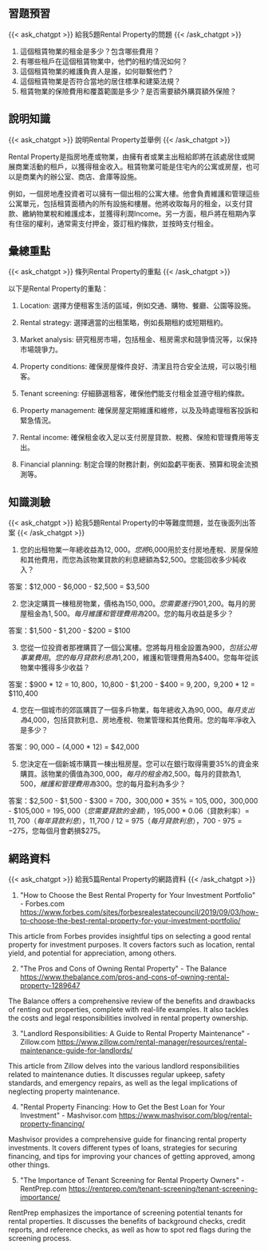 ## 習題預習
{{< ask_chatgpt >}}
給我5題Rental Property的問題
{{< /ask_chatgpt >}}



1. 這個租賃物業的租金是多少？包含哪些費用？
2. 有哪些租戶在這個租賃物業中，他們的租約情況如何？
3. 這個租賃物業的維護負責人是誰，如何聯繫他們？
4. 這個租賃物業是否符合當地的居住標準和建築法規？
5. 租賃物業的保險費用和覆蓋範圍是多少？是否需要額外購買額外保險？   

## 說明知識
{{< ask_chatgpt >}}
說明Rental Property並舉例
{{< /ask_chatgpt >}}



Rental Property是指房地產或物業，由擁有者或業主出租給即將在該處居住或開展商業活動的租戶，以獲得租金收入。租賃物業可能是住宅內的公寓或房屋，也可以是商業內的辦公室、商店、倉庫等設施。

例如，一個房地產投資者可以擁有一個出租的公寓大樓。他會負責維護和管理這些公寓單元，包括租賃面積內的所有設施和樓層。他將收取每月的租金，以支付貸款、繳納物業稅和維護成本，並獲得利潤Income。另一方面，租戶將在租期內享有住宿的權利，通常需支付押金，簽訂租約條款，並按時支付租金。   

## 彙總重點
{{< ask_chatgpt >}}
條列Rental Property的重點
{{< /ask_chatgpt >}}



以下是Rental Property的重點：

1. Location: 選擇方便租客生活的區域，例如交通、購物、餐廳、公園等設施。

2. Rental strategy: 選擇適當的出租策略，例如長期租約或短期租約。

3. Market analysis: 研究租房市場，包括租金、租房需求和競爭情況等，以保持市場競爭力。

4. Property conditions: 確保房屋條件良好、清潔且符合安全法規，可以吸引租客。

5. Tenant screening: 仔細篩選租客，確保他們能支付租金並遵守租約條款。

6. Property management: 確保房屋定期維護和維修，以及及時處理租客投訴和緊急情況。

7. Rental income: 確保租金收入足以支付房屋貸款、稅務、保險和管理費用等支出。

8. Financial planning: 制定合理的財務計劃，例如盈虧平衡表、預算和現金流預測等。   

## 知識測驗
{{< ask_chatgpt >}}
給我5題Rental Property的中等難度問題，並在後面列出答案
{{< /ask_chatgpt >}}



1. 您的出租物業一年總收益為$12,000。您將$6,000用於支付房地產稅、房屋保險和其他費用，而您為該物業貸款的利息總額為$2,500。您能回收多少純收入？

答案：$12,000 - $6,000 - $2,500 = $3,500

2. 您決定購買一棟租房物業，價格為$150,000。您需要進行90%的資助。每個月房屋抵押貸款的月供為$1,200。每月的房屋租金為$1,500。每月維護和管理費用為$200。您的每月收益是多少？

答案：$1,500 - $1,200 - $200 = $100

3. 您從一位投資者那裡購買了一個公寓樓。您將每月租金設置為$900，包括公用事業費用。您的每月貸款利息為$1,200，維護和管理費用為$400。您每年從該物業中獲得多少收益？

答案：$900 * 12 = $10,800，$10,800 - $1,200 - $400 = $9,200，$9,200 * 12 = $110,400

4. 您在一個城市的郊區購買了一個多戶物業，每年總收入為$90,000。每月支出為$4,000，包括貸款利息、房地產稅、物業管理和其他費用。您的每年凈收入是多少？

答案：$90,000 - ($4,000 * 12) = $42,000

5. 您決定在一個新城市購買一棟出租房屋。您可以在銀行取得需要35%的資金來購買。該物業的價值為$300,000，每月的租金為$2,500。每月的貸款為$1,500，維護和管理費用為$300。您的每月盈利為多少？

答案：$2,500 - $1,500 - $300 = $700，$300,000 * 35% = $105,000，$300,000 - $105,000 = $195,000（您需要貸款的金額），$195,000 * 0.06（貸款利率）= $11,700（每年貸款利息），$11,700 / 12 = $975（每月貸款利息），$700 - $975 = -$275，您每個月會虧損$275。   

## 網路資料
{{< ask_chatgpt >}}
給我5篇Rental Property的網路資料
{{< /ask_chatgpt >}}



1. "How to Choose the Best Rental Property for Your Investment Portfolio" - Forbes.com
https://www.forbes.com/sites/forbesrealestatecouncil/2019/09/03/how-to-choose-the-best-rental-property-for-your-investment-portfolio/

This article from Forbes provides insightful tips on selecting a good rental property for investment purposes. It covers factors such as location, rental yield, and potential for appreciation, among others.

2. "The Pros and Cons of Owning Rental Property" - The Balance
https://www.thebalance.com/pros-and-cons-of-owning-rental-property-1289647

The Balance offers a comprehensive review of the benefits and drawbacks of renting out properties, complete with real-life examples. It also tackles the costs and legal responsibilities involved in rental property ownership.

3. "Landlord Responsibilities: A Guide to Rental Property Maintenance" - Zillow.com
https://www.zillow.com/rental-manager/resources/rental-maintenance-guide-for-landlords/

This article from Zillow delves into the various landlord responsibilities related to maintenance duties. It discusses regular upkeep, safety standards, and emergency repairs, as well as the legal implications of neglecting property maintenance.

4. "Rental Property Financing: How to Get the Best Loan for Your Investment" - Mashvisor.com
https://www.mashvisor.com/blog/rental-property-financing/

Mashvisor provides a comprehensive guide for financing rental property investments. It covers different types of loans, strategies for securing financing, and tips for improving your chances of getting approved, among other things.

5. "The Importance of Tenant Screening for Rental Property Owners" - RentPrep.com
https://rentprep.com/tenant-screening/tenant-screening-importance/

RentPrep emphasizes the importance of screening potential tenants for rental properties. It discusses the benefits of background checks, credit reports, and reference checks, as well as how to spot red flags during the screening process.   

